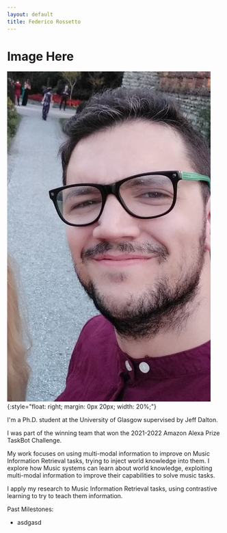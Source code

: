 ```yaml
---
layout: default
title: Federico Rossetto
---
```



# Image Here


![federico_rossetto](assets\img\federico_rossetto.jpg){:style="float: right; margin: 0px 20px; width: 20%;"}

I'm a Ph.D. student at the University of Glasgow supervised by Jeff Dalton.

I was part of the winning team that won the 2021-2022 Amazon Alexa Prize TaskBot Challenge.

My work focuses on using multi-modal information to improve on Music Information Retrieval tasks, trying to inject world knowledge into them. I explore how Music systems can learn about world knowledge, exploiting multi-modal information to improve their capabilities to solve music tasks. 

I apply my research to Music Information Retrieval tasks, using contrastive learning to try to teach them information.


Past Milestones:

* asdgasd

